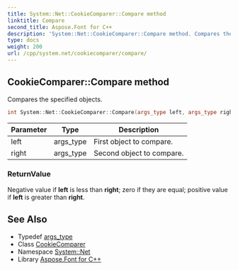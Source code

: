 ```yaml
---
title: System::Net::CookieComparer::Compare method
linktitle: Compare
second_title: Aspose.Font for C++
description: 'System::Net::CookieComparer::Compare method. Compares the specified objects in C++.'
type: docs
weight: 200
url: /cpp/system.net/cookiecomparer/compare/
---
```

## CookieComparer::Compare method


Compares the specified objects.

```cpp
int System::Net::CookieComparer::Compare(args_type left, args_type right) const override
```


| Parameter | Type | Description |
| --- | --- | --- |
| left | args_type | First object to compare. |
| right | args_type | Second object to compare. |

### ReturnValue

Negative value if **left** is less than **right**; zero if they are equal; positive value if **left** is greater than **right**.

## See Also

* Typedef [args_type](../../../system.collections.generic/icomparer/args_type/)
* Class [CookieComparer](../)
* Namespace [System::Net](../../)
* Library [Aspose.Font for C++](../../../)
